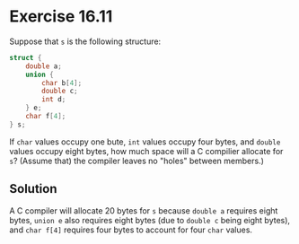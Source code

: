 # Exercise 16.11

Suppose that `s` is the following structure:

```c
struct {
    double a;
    union {
        char b[4];
        double c;
        int d;
    } e;
    char f[4];
} s;

```

If `char` values occupy one bute, `int` values occupy four bytes, and `double`
values occupy eight bytes, how much space will a C compilier allocate for `s`?
(Assume that) the compiler leaves no "holes" between members.)

## Solution

A C compiler will allocate 20 bytes for `s` because `double a` requires eight bytes,
`union e` also requires eight bytes (due to `double c` being eight bytes), and
`char f[4]` requires four bytes to account for four `char` values.
